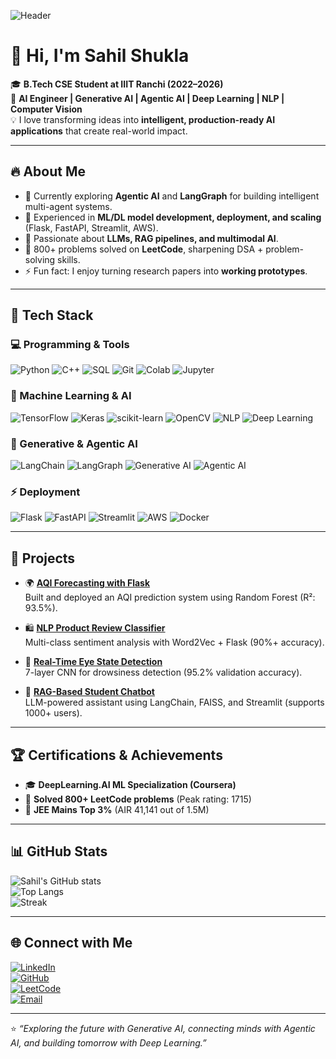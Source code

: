 <!-- Banner -->
![Header](https://github.com/Sahil9424r/Sahil9424r/blob/main/assets/banner.png)

# 👋 Hi, I'm Sahil Shukla  

🎓 **B.Tech CSE Student at IIIT Ranchi (2022–2026)**  
🚀 **AI Engineer | Generative AI | Agentic AI | Deep Learning | NLP | Computer Vision**  
💡 I love transforming ideas into **intelligent, production-ready AI applications** that create real-world impact.  

---

## 🔥 About Me
- 🌱 Currently exploring **Agentic AI** and **LangGraph** for building intelligent multi-agent systems.  
- 🤖 Experienced in **ML/DL model development, deployment, and scaling** (Flask, FastAPI, Streamlit, AWS).  
- 🧠 Passionate about **LLMs, RAG pipelines, and multimodal AI**.  
- 🎯 800+ problems solved on **LeetCode**, sharpening DSA + problem-solving skills.  
- ⚡ Fun fact: I enjoy turning research papers into **working prototypes**.  

---

## 🔧 Tech Stack

### 💻 Programming & Tools
![Python](https://img.shields.io/badge/Python-3776AB?style=for-the-badge&logo=python&logoColor=white)
![C++](https://img.shields.io/badge/C++-00599C?style=for-the-badge&logo=c%2B%2B&logoColor=white)
![SQL](https://img.shields.io/badge/SQL-336791?style=for-the-badge&logo=postgresql&logoColor=white)
![Git](https://img.shields.io/badge/Git-F05032?style=for-the-badge&logo=git&logoColor=white)
![Colab](https://img.shields.io/badge/Google%20Colab-F9AB00?style=for-the-badge&logo=googlecolab&logoColor=white)
![Jupyter](https://img.shields.io/badge/Jupyter-F37626?style=for-the-badge&logo=jupyter&logoColor=white)

### 🤖 Machine Learning & AI
![TensorFlow](https://img.shields.io/badge/TensorFlow-FF6F00?style=for-the-badge&logo=tensorflow&logoColor=white)
![Keras](https://img.shields.io/badge/Keras-D00000?style=for-the-badge&logo=keras&logoColor=white)
![scikit-learn](https://img.shields.io/badge/scikit--learn-F7931E?style=for-the-badge&logo=scikitlearn&logoColor=white)
![OpenCV](https://img.shields.io/badge/OpenCV-5C3EE8?style=for-the-badge&logo=opencv&logoColor=white)
![NLP](https://img.shields.io/badge/NLP-4285F4?style=for-the-badge&logo=google&logoColor=white)
![Deep Learning](https://img.shields.io/badge/Deep%20Learning-FF1493?style=for-the-badge&logo=keras&logoColor=white)

### 🧠 Generative & Agentic AI
![LangChain](https://img.shields.io/badge/LangChain-1C3C5A?style=for-the-badge&logo=chainlink&logoColor=white)
![LangGraph](https://img.shields.io/badge/LangGraph-006699?style=for-the-badge&logo=graphql&logoColor=white)
![Generative AI](https://img.shields.io/badge/Generative%20AI-8A2BE2?style=for-the-badge&logo=openai&logoColor=white)
![Agentic AI](https://img.shields.io/badge/Agentic%20AI-00C4B3?style=for-the-badge&logo=robotframework&logoColor=white)

### ⚡ Deployment
![Flask](https://img.shields.io/badge/Flask-000000?style=for-the-badge&logo=flask&logoColor=white)
![FastAPI](https://img.shields.io/badge/FastAPI-009688?style=for-the-badge&logo=fastapi&logoColor=white)
![Streamlit](https://img.shields.io/badge/Streamlit-FF4B4B?style=for-the-badge&logo=streamlit&logoColor=white)
![AWS](https://img.shields.io/badge/AWS-232F3E?style=for-the-badge&logo=amazonaws&logoColor=white)
![Docker](https://img.shields.io/badge/Docker-2496ED?style=for-the-badge&logo=docker&logoColor=white)

---

## 🚀 Projects

- 🌍 **[AQI Forecasting with Flask](https://github.com/Sahil9424r/AQI_Prediction)**  
  Built and deployed an AQI prediction system using Random Forest (R²: 93.5%).  

- 🛍 **[NLP Product Review Classifier](https://github.com/Sahil9424r/product_reviews_seniment_ananlysis)**  
  Multi-class sentiment analysis with Word2Vec + Flask (90%+ accuracy).  

- 👀 **[Real-Time Eye State Detection](https://github.com/Sahil9424r/Eyes_open_close_detection)**  
  7-layer CNN for drowsiness detection (95.2% validation accuracy).  

- 🤖 **[RAG-Based Student Chatbot](https://github.com/Sahil9424r/Student_chatbot)**  
  LLM-powered assistant using LangChain, FAISS, and Streamlit (supports 1000+ users).  

---

## 🏆 Certifications & Achievements
- 🎓 **DeepLearning.AI ML Specialization (Coursera)**  
- 🧩 **Solved 800+ LeetCode problems** (Peak rating: 1715)  
- 🏅 **JEE Mains Top 3%** (AIR 41,141 out of 1.5M)  

---

## 📊 GitHub Stats

![Sahil's GitHub stats](https://github-readme-stats.vercel.app/api?username=Sahil9424r&show_icons=true&theme=radical)  
![Top Langs](https://github-readme-stats.vercel.app/api/top-langs/?username=Sahil9424r&layout=compact&theme=radical)  
![Streak](https://github-readme-streak-stats.herokuapp.com/?user=Sahil9424r&theme=radical)

---

## 🌐 Connect with Me

[![LinkedIn](https://img.shields.io/badge/LinkedIn-0A66C2?style=for-the-badge&logo=linkedin&logoColor=white)](https://linkedin.com/in/sahil-shukla-a62b45261)  
[![GitHub](https://img.shields.io/badge/GitHub-181717?style=for-the-badge&logo=github&logoColor=white)](https://github.com/Sahil9424r)  
[![LeetCode](https://img.shields.io/badge/LeetCode-FFA116?style=for-the-badge&logo=leetcode&logoColor=white)](https://leetcode.com/u/sahil9179r/)  
[![Email](https://img.shields.io/badge/Email-D14836?style=for-the-badge&logo=gmail&logoColor=white)](mailto:sahil.2022ug1083@iiitranchi.ac.in)  

---

⭐️ _“Exploring the future with Generative AI, connecting minds with Agentic AI, and building tomorrow with Deep Learning.”_
